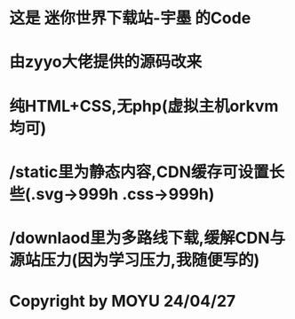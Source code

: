 # 这是 迷你世界下载站-宇墨 的Code
# 由zyyo大佬提供的源码改来
# 纯HTML+CSS,无php(虚拟主机orkvm均可)
# /static里为静态内容,CDN缓存可设置长些(.svg->999h .css->999h)
# /downlaod里为多路线下载,缓解CDN与源站压力(因为学习压力,我随便写的)



# Copyright by MOYU 24/04/27
